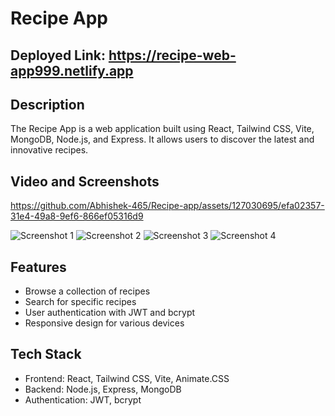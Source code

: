 # Recipe App

## Deployed Link: https://recipe-web-app999.netlify.app

## Description

The Recipe App is a web application built using React, Tailwind CSS, Vite, MongoDB, Node.js, and Express. It allows users to discover the latest and innovative recipes.

## Video and Screenshots



https://github.com/Abhishek-465/Recipe-app/assets/127030695/efa02357-31e4-49a8-9ef6-866ef05316d9



![Screenshot 1](https://github.com/Abhishek-465/Recipe-app/assets/127030695/f855a95b-7218-467a-a632-2b42e88aa92e)
![Screenshot 2](https://github.com/Abhishek-465/Recipe-app/assets/127030695/c223a3b9-a813-43f0-a888-87243ba9a6af)
![Screenshot 3](https://github.com/Abhishek-465/Recipe-app/assets/127030695/599ad9f4-92fe-4f27-b47b-889a1934f55f)
![Screenshot 4](https://github.com/Abhishek-465/Recipe-app/assets/127030695/516ae84d-0be9-47cc-8274-c099ab219e7f)

## Features

- Browse a collection of recipes
- Search for specific recipes
- User authentication with JWT and bcrypt
- Responsive design for various devices

## Tech Stack

- Frontend: React, Tailwind CSS, Vite, Animate.CSS
- Backend: Node.js, Express, MongoDB
- Authentication: JWT, bcrypt
